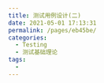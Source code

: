 ```yaml
---
title: 测试用例设计(二)
date: 2021-05-01 17:13:31
permalink: /pages/eb45be/
categories:
  - Testing
  - 测试基础理论
tags:
  - 
---
```

